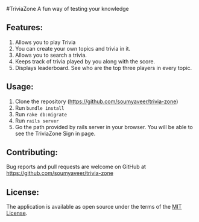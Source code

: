 #TriviaZone
A fun way of testing your knowledge

## Features:

1. Allows you to play Trivia
2. You can create your own topics and trivia in it.
3. Allows you to search a trivia.
4. Keeps track of trivia played by you along with the score.
2. Displays leaderboard. See who are the top three players in every topic.

## Usage:

1. Clone the repository (https://github.com/soumyaveer/trivia-zone)
2. Run `bundle install`
3. Run `rake db:migrate`
4. Run `rails server`
5. Go the path provided by rails server in your browser. You will be able to see the TriviaZone Sign in page.

## Contributing:

Bug reports and pull requests are welcome on GitHub at https://github.com/soumyaveer/trivia-zone

## License:

The application is available as open source under the terms of the [MIT License](https://opensource.org/licenses/MIT).

